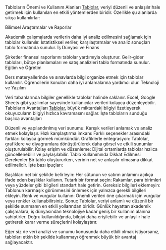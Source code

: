 Tabloların Önemi ve Kullanım Alanları
[Tablolar]([url](https://skytablo.com/)), veriyi düzenli ve anlaşılır hale getirmek için kullanılan en etkili yöntemlerden biridir. Özellikle şu alanlarda sıkça kullanılırlar:

Bilimsel Araştırmalar ve Raporlar

Akademik çalışmalarda verilerin daha iyi analiz edilmesini sağlamak için tablolar kullanılır.
İstatistiksel veriler, karşılaştırmalar ve analiz sonuçları tablo formatında sunulur.
İş Dünyası ve Finans

Şirketler finansal raporlarını tablolar yardımıyla oluşturur.
Gelir-gider tabloları, bütçe planlamaları ve satış analizleri tablo formatında sunulur.
Eğitim ve Öğretim

Ders materyallerinde ve sınavlarda bilgi organize etmek için tablolar kullanılır.
Öğrencilerin konuları daha iyi anlamalarına yardımcı olur.
Teknoloji ve Yazılım

Veri tabanlarında bilgiler genellikle tablolar halinde saklanır.
Excel, Google Sheets gibi yazılımlar sayesinde kullanıcılar verileri kolayca düzenleyebilir.
Tabloların Avantajları
[Tablolar]([url](https://skytablo.com/)), büyük miktardaki bilgiyi özetleyerek okuyucuların bilgiyi hızlıca kavramasını sağlar. İşte tabloların sunduğu başlıca avantajlar:

Düzenli ve yapılandırılmış veri sunumu: Karışık verileri anlamak ve analiz etmek kolaylaşır.
Hızlı karşılaştırma imkanı: Farklı seçenekler arasındaki farkları kolayca görmek mümkündür.
Grafiklerle entegrasyon: Tablolar, grafiklere ve diyagramlara dönüştürülerek daha görsel ve etkili sunumlar oluşturulabilir.
Kolay erişim ve düzenleme: Dijital ortamlarda tablolar hızlıca güncellenebilir ve paylaşılabilir.
Tablo Kullanımında Dikkat Edilmesi Gerekenler
Bir tablo oluştururken, verinin net ve anlaşılır olmasına dikkat edilmelidir. İşte bazı ipuçları:

Başlıkları net bir şekilde belirleyin: Her sütunun ve satırın anlamını açıkça ifade eden başlıklar kullanın.
Tutarlı bir format seçin: Rakamlar, para birimleri veya yüzdeler gibi bilgileri standart hale getirin.
Gereksiz bilgileri eklemeyin: Tablonun karmaşık görünmesini önlemek için yalnızca gerekli bilgileri ekleyin.
Renk ve vurgular kullanın: Önemli verileri öne çıkarmak için vurgular veya renkler kullanabilirsiniz.
Sonuç
Tablolar, veriyi anlamlı ve düzenli bir şekilde sunmanın en etkili yollarından biridir. Günlük hayattan akademik çalışmalara, iş dünyasından teknolojiye kadar geniş bir kullanım alanına sahiptirler. Doğru kullanıldığında, bilgiyi daha erişilebilir ve anlaşılır hale getirerek karar verme süreçlerini kolaylaştırır.

Eğer siz de veri analizi ve sunumu konusunda daha etkili olmak istiyorsanız, tabloları etkin bir şekilde kullanmayı öğrenmek büyük bir avantaj sağlayacaktır.
